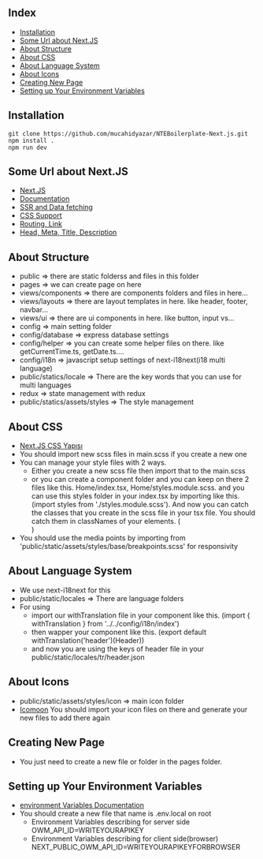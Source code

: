 ## Index

- [Installation](#installation)
- [Some Url about Next.JS](#some-url-about-nextjs)
- [About Structure](#about-structure)
- [About CSS](#about-css)
- [About Language System](#about-language-system)
- [About Icons](#about-icons)
- [Creating New Page](#creating-new-page)
- [Setting up Your Environment Variables](#setting-up-your-environment-variables)

## Installation

    git clone https://github.com/mucahidyazar/NTEBoilerplate-Next.js.git
    npm install .
    npm run dev

## Some Url about Next.JS

- [Next.JS](https://nextjs.org/)
- [Documentation](https://nextjs.org/docs)
- [SSR and Data fetching](https://nextjs.org/docs/basic-features/data-fetching)
- [CSS Support](https://nextjs.org/docs/basic-features/built-in-css-support)
- [Routing, Link](https://nextjs.org/docs/routing/introduction)
- [Head, Meta, Title, Description](https://nextjs.org/docs/api-reference/next/head)

## About Structure

- public => there are static folderss and files in this folder
- pages => we can create page on here
- views/components => there are components folders and files in here...
- views/layouts => there are layout templates in here. like header, footer, navbar...
- views/ui => there are ui components in here. like button, input vs...
- config => main setting folder
- config/database => express database settings
- config/helper => you can create some helper files on there. like getCurrentTime.ts, getDate.ts....
- config/i18n => javascript setup settings of next-i18next(i18 multi language)
- public/statics/locale => There are the key words that you can use for multi languages
- redux => state management with redux
- public/statics/assets/styles => The style management

## About CSS

- [Next.JS CSS Yapısı](https://nextjs.org/docs/basic-features/built-in-css-support)
- You should import new scss files in main.scss if you create a new one
- You can manage your style files with 2 ways.
  - Either you create a new scss file then import that to the main.scss
  - or you can create a component folder and you can keep on there 2 files like this. Home/index.tsx, Home/styles.module.scss. and you can use this styles folder in your index.tsx by importing like this. (import styles from './styles.module.scss'). And now you can catch the classes that you create in the scss file in your tsx file. You should catch them in classNames of your elements. (<div className={styles.container}></div>)
- You should use the media points by importing from 'public/static/assets/styles/base/breakpoints.scss' for responsivity

## About Language System

- We use next-i18next for this
- public/static/locales => There are language folders
- For using
  - import our withTranslation file in your component like this. (import { withTranslation } from '../../config/i18n/index')
  - then wapper your component like this. (export default withTranslation('header')(Header))
  - and now you are using the keys of header file in your public/static/locales/tr/header.json

## About Icons

- public/static/assets/styles/icon => main icon folder
- [Icomoon](https://icomoon.io/app) You should import your icon files on there and generate your new files to add there again

## Creating New Page

- You just need to create a new file or folder in the pages folder.

## Setting up Your Environment Variables

- [environment Variables Documentation](https://nextjs.org/docs/basic-features/environment-variables)
- You should create a new file that name is .env.local on root
  - Environment Variables describing for server side
    OWM_API_ID=WRITEYOURAPIKEY
  - Environment Variables describing for client side(browser)
    NEXT_PUBLIC_OWM_API_ID=WRITEYOURAPIKEYFORBROWSER
